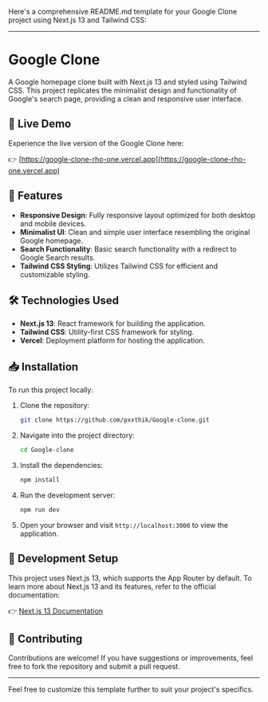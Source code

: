 Here's a comprehensive README.md template for your Google Clone project using Next.js 13 and Tailwind CSS:

---

# Google Clone

A Google homepage clone built with Next.js 13 and styled using Tailwind CSS. This project replicates the minimalist design and functionality of Google's search page, providing a clean and responsive user interface.

## 🚀 Live Demo

Experience the live version of the Google Clone here:

👉 [https://google-clone-rho-one.vercel.app](https://google-clone-rho-one.vercel.app)

## 🧱 Features

- **Responsive Design**: Fully responsive layout optimized for both desktop and mobile devices.
- **Minimalist UI**: Clean and simple user interface resembling the original Google homepage.
- **Search Functionality**: Basic search functionality with a redirect to Google Search results.
- **Tailwind CSS Styling**: Utilizes Tailwind CSS for efficient and customizable styling.

## 🛠️ Technologies Used

- **Next.js 13**: React framework for building the application.
- **Tailwind CSS**: Utility-first CSS framework for styling.
- **Vercel**: Deployment platform for hosting the application.

## 📥 Installation

To run this project locally:

1. Clone the repository:

   ```bash
   git clone https://github.com/pxxthik/Google-clone.git
   ```

2. Navigate into the project directory:

   ```bash
   cd Google-clone
   ```

3. Install the dependencies:

   ```bash
   npm install
   ```

4. Run the development server:

   ```bash
   npm run dev
   ```

5. Open your browser and visit `http://localhost:3000` to view the application.

## 🔧 Development Setup

This project uses Next.js 13, which supports the App Router by default. To learn more about Next.js 13 and its features, refer to the official documentation:

👉 [Next.js 13 Documentation](https://nextjs.org/docs)

## 🤝 Contributing

Contributions are welcome! If you have suggestions or improvements, feel free to fork the repository and submit a pull request.

---

Feel free to customize this template further to suit your project's specifics. 
